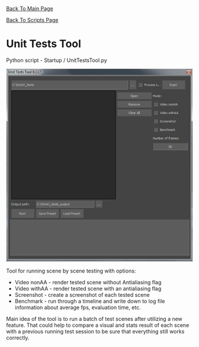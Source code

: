 [Back To Main Page](README.md)

[Back To Scripts Page](Scripts.md)

# Unit Tests Tool

Python script - Startup / UnitTestsTool.py

![](Images/UnitTestsTool.jpg)

Tool for running scene by scene testing with options:

*	Video nonAA - render tested scene without Antialiasing flag
*	Video withAA - render tested scene with an antialiasing flag
*	Screenshot - create a screenshot of each tested scene
*	Benchmark - run through a timeline and write down to log file information about average fps, evaluation time, etc.

Main idea of the tool is to run a batch of test scenes after utilizing a new feature. 
That could help to compare a visual and stats result of each scene with a previous running test session to be sure that everything still works correctly.
